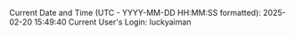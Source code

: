 Current Date and Time (UTC - YYYY-MM-DD HH:MM:SS formatted): 2025-02-20 15:49:40
Current User's Login: luckyaiman
